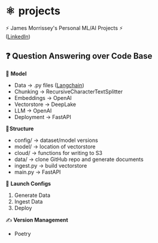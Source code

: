 # ⚛️  projects
⚡ James Morrissey's Personal ML/AI Projects ⚡  
([LinkedIn](https://www.linkedin.com/in/james-p-morrissey/))
## ❓ Question Answering over Code Base

🤖 **Model**
- Data -> .py files ([Langchain](https://github.com/hwchase17/langchain))
- Chunking -> RecursiveCharacterTextSplitter
- Embeddings -> OpenAI 
- Vectorstore -> DeepLake 
- LLM -> OpenAI 
- Deployment -> FastAPI

📂 **Structure**
- config/ -> dataset/model versions 
- model/ -> location of vectorstore 
- cloud/ -> functions for writing to S3 
- data/ -> clone GitHub repo and generate documents 
- ingest.py -> build vectorstore 
- main.py -> FastAPI 

🚀 **Launch Configs**
1. Generate Data 
2. Ingest Data 
3. Deploy

✍️ **Version Management**
- Poetry  
